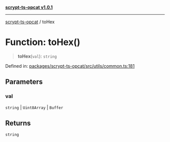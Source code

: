 [**scrypt-ts-opcat v1.0.1**](../README.md)

***

[scrypt-ts-opcat](../README.md) / toHex

# Function: toHex()

> **toHex**(`val`): `string`

Defined in: [packages/scrypt-ts-opcat/src/utils/common.ts:181](https://github.com/OPCAT-Labs/ts-tools/blob/e67b8657b34dbf57f8a4f9bdf87cdc2742db16bb/packages/scrypt-ts-opcat/src/utils/common.ts#L181)

## Parameters

### val

`string` | `Uint8Array` | `Buffer`

## Returns

`string`

